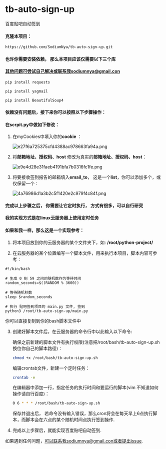 # tb-auto-sign-up

百度贴吧自动签到

#### 克隆本项目：

```bash
https://github.com/SodiumNya/tb-auto-sign-up.git

```
#### 也许你需要安装依赖， 那么本项目应该仅需要以下三个库
#### 其他问题可尝试自己解决或联系我sodiumnya@gmail.con
```bash
pip install requests

pip install yagmail

pip install BeautifulSoup4

```
#### 依赖没有问题后，接下来你可以按照以下步骤操作：

#### 在scrpit.py中做如下修改：

1. 在myCookies中填入你的**cookie** ：

   ![e27f6a725375cfd4388ac978663fa94a.png](https://i.miji.bid/2024/02/26/e27f6a725375cfd4388ac978663fa94a.png)

2. 将**邮箱地址、授权码、host** 修改为真实的**邮箱地址、授权码、host**：

   ![e9e4d28e31faeb4191bfa7b0316fc1fe.png](https://i.miji.bid/2024/02/26/e9e4d28e31faeb4191bfa7b0316fc1fe.png)

3. 将要接收签到报告的邮箱填入**email_to**， 这是一个**list**，你可以添加多个，或仅保留一个：

   ![4a76986d1a3b2c5f1420e2c979f4c84f.png](https://i.miji.bid/2024/02/26/4a76986d1a3b2c5f1420e2c979f4c84f.png)
   
#### 完成以上步骤之后， 你需要让它定时执行， 方式有很多，可以自行研究

#### 我的实现方式是在linux云服务器上使用定时任务

#### 如果和我一样，那么这是一个实现参考：

1. 将本项目放到你的云服务器的某个文件夹下，如: **/root/python-project/**

2. 在云服务器的某个位置编写一个脚本文件，用来执行本项目，脚本内容可参考：

```bas
#!/bin/bash

# 生成 0 到 59 之间的随机数作为等待时间
random_seconds=$((RANDOM % 3600))

# 等待随机秒数
sleep $random_seconds

# 执行 贴吧签到项目的 main.py 文件, 签到
python3 /root/tb-auto-sign-up/main.py
```

你可以直接复制到你的bash脚本文件中

3. 创建好脚本文件后，在云服务器的命令行中以此输入以下命令:

   确保之前新建的脚本文件有执行权限(注意把/root/bash/tb-auto-sign-up.sh换位你自己的脚本路径)：

   ```bash
   chmod +x /root/bash/tb-auto-sign-up.sh
   ```

   编辑crontab文件，新建一个定时任务：

   ```bash
   crontab -e
   ```

   在编辑器中添加一行，指定任务的执行时间和要运行的脚本(vim 不知道如何操作请自行百度)：

   ```bash
   0 6 * * * /root/bash/tb-auto-sign-up.sh
   ```

   保存并退出后， 若命令没有输入错误，那么cron将会在每天早上6点执行脚本，而脚本会在六点的某个随机时间点执行签到操作.

4. 完成以上步骤后，就能实现百度贴吧自动签到.

如果遇到任何问题，可以联系我sodiumnya@gmail.con或者提出issue.





​	

